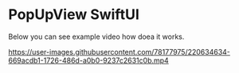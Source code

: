 #  PopUpView SwiftUI

Below you can see example video how doea it works. 

https://user-images.githubusercontent.com/78177975/220634634-669acdb1-1726-486d-a0b0-9237c2631c0b.mp4

